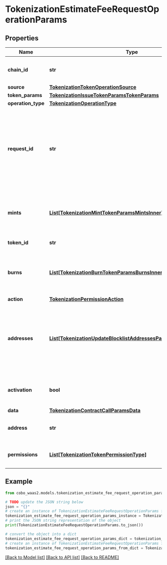 # TokenizationEstimateFeeRequestOperationParams


## Properties

Name | Type | Description | Notes
------------ | ------------- | ------------- | -------------
**chain_id** | **str** | The chain ID where the token will be issued. | 
**source** | [**TokenizationTokenOperationSource**](TokenizationTokenOperationSource.md) |  | 
**token_params** | [**TokenizationIssueTokenParamsTokenParams**](TokenizationIssueTokenParamsTokenParams.md) |  | 
**operation_type** | [**TokenizationOperationType**](TokenizationOperationType.md) |  | 
**request_id** | **str** | The request ID that is used to track a transaction request. The request ID is provided by you and must be unique within your organization. | [optional] 
**mints** | [**List[TokenizationMintTokenParamsMintsInner]**](TokenizationMintTokenParamsMintsInner.md) | Details for each token mint, including amount and address to mint to. | 
**token_id** | **str** | The ID of the token. | 
**burns** | [**List[TokenizationBurnTokenParamsBurnsInner]**](TokenizationBurnTokenParamsBurnsInner.md) | Details for each token burn, including amount and address to burn from. | 
**action** | [**TokenizationPermissionAction**](TokenizationPermissionAction.md) |  | 
**addresses** | [**List[TokenizationUpdateBlocklistAddressesParamsAddressesInner]**](TokenizationUpdateBlocklistAddressesParamsAddressesInner.md) | A list of addresses to manage. For &#39;add&#39; operations, notes can be provided. For &#39;remove&#39; operations, notes are ignored. | 
**activation** | **bool** | Whether to activate the allowlist feature for the token. | 
**data** | [**TokenizationContractCallParamsData**](TokenizationContractCallParamsData.md) |  | [optional] 
**address** | **str** | The address to manage permissions for. | 
**permissions** | [**List[TokenizationTokenPermissionType]**](TokenizationTokenPermissionType.md) | The list of permissions to operate on. | 

## Example

```python
from cobo_waas2.models.tokenization_estimate_fee_request_operation_params import TokenizationEstimateFeeRequestOperationParams

# TODO update the JSON string below
json = "{}"
# create an instance of TokenizationEstimateFeeRequestOperationParams from a JSON string
tokenization_estimate_fee_request_operation_params_instance = TokenizationEstimateFeeRequestOperationParams.from_json(json)
# print the JSON string representation of the object
print(TokenizationEstimateFeeRequestOperationParams.to_json())

# convert the object into a dict
tokenization_estimate_fee_request_operation_params_dict = tokenization_estimate_fee_request_operation_params_instance.to_dict()
# create an instance of TokenizationEstimateFeeRequestOperationParams from a dict
tokenization_estimate_fee_request_operation_params_from_dict = TokenizationEstimateFeeRequestOperationParams.from_dict(tokenization_estimate_fee_request_operation_params_dict)
```
[[Back to Model list]](../README.md#documentation-for-models) [[Back to API list]](../README.md#documentation-for-api-endpoints) [[Back to README]](../README.md)


